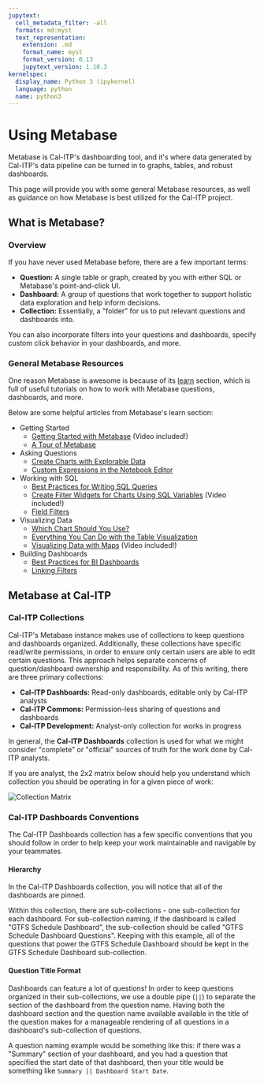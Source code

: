 ```yaml
---
jupytext:
  cell_metadata_filter: -all
  formats: md:myst
  text_representation:
    extension: .md
    format_name: myst
    format_version: 0.13
    jupytext_version: 1.10.3
kernelspec:
  display_name: Python 3 (ipykernel)
  language: python
  name: python3
---
```


# Using Metabase

Metabase is Cal-ITP's dashboarding tool, and it's where data generated by Cal-ITP's data
pipeline can be turned in to graphs, tables, and robust dashboards.

This page will provide you with some general Metabase resources, as well as guidance on how
Metabase is best utilized for the Cal-ITP project.

## What is Metabase?

### Overview

If you have never used Metabase before, there are a few important terms:

* **Question:** A single table or graph, created by you with either SQL or Metabase's point-and-click UI.
* **Dashboard:** A group of questions that work together to support holistic data exploration and help inform decisions.
* **Collection:** Essentially, a "folder" for us to put relevant questions and dashboards into.

You can also incorporate filters into your questions and dashboards, specify custom
click behavior in your dashboards, and more.

### General Metabase Resources

One reason Metabase is awesome is because of its [learn](https://www.metabase.com/learn/) section,
which is full of useful tutorials on how to work with Metabase questions, dashboards, and more.

Below are some helpful articles from Metabase's learn section:

* Getting Started
    * [Getting Started with Metabase](https://www.metabase.com/learn/getting-started/getting-started.html) (Video included!)
    * [A Tour of Metabase](https://www.metabase.com/learn/getting-started/tour-of-metabase.html)
* Asking Questions
    * [Create Charts with Explorable Data](https://www.metabase.com/learn/questions/drill-through.html)
    * [Custom Expressions in the Notebook Editor](https://www.metabase.com/learn/questions/custom-expressions.html)
* Working with SQL
    * [Best Practices for Writing SQL Queries](https://www.metabase.com/learn/sql-questions/sql-best-practices.html)
    * [Create Filter Widgets for Charts Using SQL Variables](https://www.metabase.com/learn/sql-questions/sql-variables.html) (Video included!)
    * [Field Filters](https://www.metabase.com/learn/sql-questions/field-filters.html)
* Visualizing Data
    * [Which Chart Should You Use?](https://www.metabase.com/learn/visualization/chart-guide.html)
    * [Everything You Can Do with the Table Visualization](https://www.metabase.com/learn/visualization/table.html)
    * [Visualizing Data with Maps](https://www.metabase.com/learn/visualization/maps.html) (Video included!)
* Building Dashboards
    * [Best Practices for BI Dashboards](https://www.metabase.com/learn/dashboards/bi-dashboard-best-practices.html)
    * [Linking Filters](https://www.metabase.com/learn/dashboards/linking-filters.html)

## Metabase at Cal-ITP

### Cal-ITP Collections

Cal-ITP's Metabase instance makes use of collections to keep questions and dashboards
organized. Additionally, these collections have specific read/write permissions, in order
to ensure only certain users are able to edit certain questions. This approach helps separate
concerns of question/dashboard ownership and responsibility. As of this writing, there are
three primary collections:

* **Cal-ITP Dashboards:** Read-only dashboards, editable only by Cal-ITP analysts
* **Cal-ITP Commons:** Permission-less sharing of questions and dashboards
* **Cal-ITP Development:** Analyst-only collection for works in progress

In general, the **Cal-ITP Dashboards** collection is used for what we might consider
"complete" or "official" sources of truth for the work done by Cal-ITP analysts.

If you are analyst, the 2x2 matrix below should help you understand which
collection you should be operating in for a given piece of work:

![Collection Matrix](https://raw.githubusercontent.com/cal-itp/data-infra/main/docs/warehouse/assets/which_collection_to_use.png)

### Cal-ITP Dashboards Conventions

The Cal-ITP Dashboards collection has a few specific conventions that you
should follow in order to help keep your work maintainable and navigable
by your teammates.

#### Hierarchy

In the Cal-ITP Dashboards collection, you will notice that all of the dashboards
are pinned.

Within this collection, there are sub-collections - one sub-collection for each
dashboard. For sub-collection naming, if the dashboard is called "GTFS Schedule
Dashboard", the sub-collection should be called "GTFS Schedule Dashboard Questions".
Keeping with this example, all of the questions that power the GTFS Schedule Dashboard
should be kept in the GTFS Schedule Dashboard sub-collection.

#### Question Title Format

Dashboards can feature a lot of questions! In order to keep questions organized in
their sub-collections, we use a double pipe (`||`) to separate the section of the
dashboard from the question name. Having both the dashboard section and the question
name available available in the title of the question makes for a manageable rendering
of all questions in a dashboard's sub-collection of questions.

A question naming example would be something like this: if there was a "Summary" section
of your dashboard, and you had a question that specified the start date of that dashboard,
then your title would be something like `Summary || Dashboard Start Date`.
